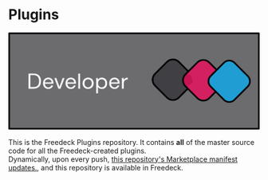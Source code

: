 # Plugins

![Freedeck Developer](https://raw.githubusercontent.com/Freedeck/media-kit/refs/heads/main/sections/slice2.png)

This is the Freedeck Plugins repository. It contains **all** of the master source code for all the Freedeck-created plugins.  
Dynamically, upon every push, [this repository's Marketplace manifest updates.](https://freedeck.github.io/plugins/repository.json), and this repository is available in Freedeck.
